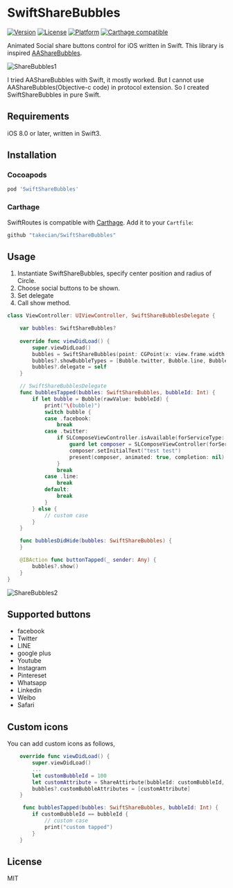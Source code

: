 
# SwiftShareBubbles

[![Version](https://img.shields.io/cocoapods/v/SwiftRoutes.svg?style=flat)](http://cocoapods.org/pods/SwiftShareBubbles)
[![License](https://img.shields.io/cocoapods/l/SwiftRoutes.svg?style=flat)](http://cocoapods.org/pods/SwiftShareBubbles)
[![Platform](https://img.shields.io/cocoapods/p/SwiftRoutes.svg?style=flat)](http://cocoapods.org/pods/SwiftShareBubbles)
[![Carthage compatible](https://img.shields.io/badge/Carthage-compatible-4BC51D.svg?style=flat)](https://github.com/Carthage/Carthage)

Animated Social share buttons control for iOS written in Swift.
This library is inspired [AAShareBubbles](https://github.com/mixdesign/AAShareBubbles). 

![ShareBubbles1](./Resource/ShareBubbles1.gif)

I tried AAShareBubbles with Swift, it mostly worked. But I cannot use AAShareBubbles(Objective-c code) in protocol extension. So I created SwiftShareBubbles in pure Swift.

## Requirements

iOS 8.0 or later, written in Swift3.

## Installation

### Cocoapods

```ruby
pod 'SwiftShareBubbles'
```

### Carthage

SwiftRoutes is compatible with [Carthage](https://github.com/Carthage/Carthage). Add it to your `Cartfile`:

```ruby
github "takecian/SwiftShareBubbles"
```

## Usage

1. Instantiate SwiftShareBubbles, specify center position and radius of Circle.
1. Choose social buttons to be shown.
1. Set delegate
1. Call show method.

```swift
class ViewController: UIViewController, SwiftShareBubblesDelegate {

    var bubbles: SwiftShareBubbles?
    
    override func viewDidLoad() {
        super.viewDidLoad()
        bubbles = SwiftShareBubbles(point: CGPoint(x: view.frame.width / 2, y: view.frame.height / 2), radius: 100, in: view)
        bubbles?.showBubbleTypes = [Bubble.twitter, Bubble.line, Bubble.safari]
        bubbles?.delegate = self
    }

    // SwiftShareBubblesDelegate
    func bubblesTapped(bubbles: SwiftShareBubbles, bubbleId: Int) {
        if let bubble = Bubble(rawValue: bubbleId) {
            print("\(bubble)")
            switch bubble {
            case .facebook:
                break
            case .twitter:
                if SLComposeViewController.isAvailable(forServiceType: SLServiceTypeTwitter) {
                    guard let composer = SLComposeViewController(forServiceType: SLServiceTypeTwitter) else { return }
                    composer.setInitialText("test test")
                    present(composer, animated: true, completion: nil)
                }
                break
            case .line:
                break
            default:
                break
            }
        } else {
            // custom case
        }
    }

    func bubblesDidHide(bubbles: SwiftShareBubbles) {
    }

    @IBAction func buttonTapped(_ sender: Any) {
        bubbles?.show()
    }
}

```

![ShareBubbles2](./Resource/ShareBubbles2.gif)

## Supported buttons

* facebook
* Twitter
* LINE
* google plus
* Youtube
* Instagram
* Pintereset
* Whatsapp
* Linkedin
* Weibo
* Safari 

## Custom icons

You can add custom icons as follows,

```swift
    override func viewDidLoad() {
        super.viewDidLoad()
        ...
	    let customBubbleId = 100
	    let customAttribute = ShareAttirbute(bubbleId: customBubbleId, icon: UIImage(named: "Custom")!, backgroundColor: UIColor.white)
	    bubbles?.customBubbleAttributes = [customAttribute]
    }

     func bubblesTapped(bubbles: SwiftShareBubbles, bubbleId: Int) {
        if customBubbleId == bubbleId {
            // custom case
            print("custom tapped")
        }
    }
```


## License

MIT
